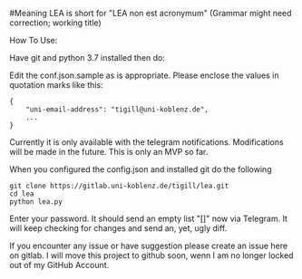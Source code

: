 #Meaning
LEA is short for "LEA non est acronymum" (Grammar might need correction; working title)

How To Use:

Have git and python 3.7 installed then do:

Edit the conf.json.sample as is appropriate. Please enclose the values in quotation marks like this:

```
{
	"uni-email-address": "tigill@uni-koblenz.de",
	...
}
```

Currently it is only available with the telegram notifications. Modifications will be made in the future. This is only an MVP so far.



When you configured the config.json and installed git do the following

```
git clone https://gitlab.uni-koblenz.de/tigill/lea.git
cd lea
python lea.py
```

Enter your password. It should send an empty list "[]" now via Telegram. It will keep checking for changes and send an, yet, ugly diff.


If you encounter any issue or have suggestion please create an issue here on gitlab. I will move this project to github soon, wenn I am no longer locked out of my GitHub Account.
